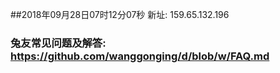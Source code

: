 ##2018年09月28日07时12分07秒 新址: 159.65.132.196
### 兔友常见问题及解答: https://github.com/wanggonging/d/blob/w/FAQ.md
